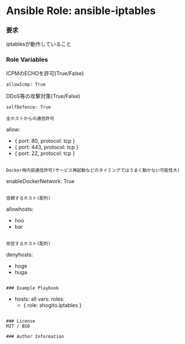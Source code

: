 # Ansible Role: ansible-iptables

### 要求
iptablesが動作していること

### Role Variables
ICPMのECHOを許可(True/False)
```
allowIcmp: True
```

DDoS等の攻撃対策(True/False)
```
selfDefence: True

全ホストからの通信許可
```
allow:
  - { port: 80, protocol: tcp }
  - { port: 443, protocol: tcp }
  - { port: 22, protocol: tcp }
```

Docker用内部通信許可(サービス再起動などのタイミングではうまく動かない可能性大)
```
enableDockerNetwork: True
```

信頼するホスト(配列)
```
allowhosts: 
  - hoo
  - bar
```

拒否するホスト(配列)
```
denyhosts: 
  - hoge
  - huga
```

### Example Playbook
```
- hosts: all
  vars:
  roles:
    - { role: shogito.iptables }
```

### License
MIT / BSD

### Author Information


